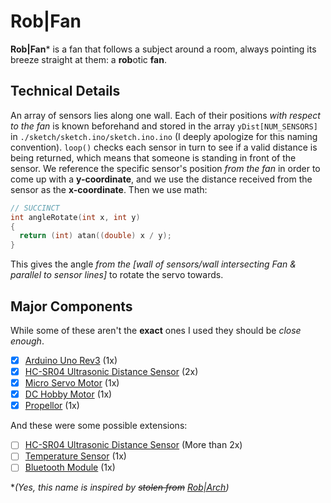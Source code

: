 # Rob|Fan

**Rob|Fan*** is a fan that follows a subject around a room,
always pointing its breeze straight at them: a **rob**otic **fan**.

## Technical Details

<image-of-whiteboard-explanation>

An array of sensors lies along one wall. Each of their positions *with
respect to the fan* is known beforehand and stored in the array
`yDist[NUM_SENSORS]` in `./sketch/sketch.ino/sketch.ino.ino`
(I deeply apologize for this naming convention).
`loop()` checks each sensor in turn to see if a valid distance is being returned,
which means that someone is standing in front of the sensor.
We reference the specific sensor's position *from the fan*
in order to come up with a **y-coordinate**,
and we use the distance received from the sensor as the **x-coordinate**.
Then we use math:

```cpp
// SUCCINCT
int angleRotate(int x, int y)
{
  return (int) atan((double) x / y);
}
```
This gives the angle *from the
[wall of sensors/wall intersecting Fan & parallel to sensor lines]*
to rotate the servo towards.

## Major Components

While some of these aren't the **exact** ones I used they should be
*close enough*.
- [x] [Arduino Uno Rev3](https://store.arduino.cc/usa/arduino-uno-rev3) (1x)
- [x] [HC-SR04 Ultrasonic Distance Sensor](https://www.sparkfun.com/products/13959) (2x)
- [x] [Micro Servo Motor](https://www.sparkfun.com/products/9065) (1x)
- [x] [DC Hobby Motor](https://www.sparkfun.com/products/11696) (1x)
- [x] [Propellor](https://www.amazon.com/Flormoon-Propeller-Four-vane-Leaves-Airplane/dp/B06XCTGCLK) (1x)

And these were some possible extensions:
- [ ] [HC-SR04 Ultrasonic Distance Sensor](https://www.sparkfun.com/products/13959) (More than 2x)
- [ ] [Temperature Sensor](https://www.sparkfun.com/products/10988) (1x)
- [ ] [Bluetooth Module](https://www.amazon.com/HiLetgo%C2%AE-Wireless-Bluetooth-Transceiver-Arduino/dp/B071YJG8DR/ref=sr_1_3?s=electronics&ie=UTF8&qid=1527396105&sr=1-3&keywords=hc-05) (1x)

**(Yes, this name is inspired by ~~stolen from~~ [Rob|Arch](http://www.robarch2018.org/))*
